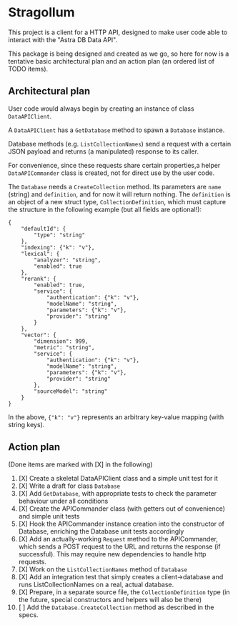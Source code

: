 # Stragollum

This project is a client for a HTTP API, designed
to make user code able to interact with the "Astra DB Data API".

This package is being designed and created as we go, so here for now is a tentative basic architectural plan and an action plan (an ordered list of TODO items).

## Architectural plan

User code would always begin by creating an instance of class `DataAPIClient`.

A `DataAPIClient` has a `GetDatabase` method to spawn a `Database` instance.

Database methods (e.g. `ListCollectionNames`) send a request with a certain JSON payload and returns
(a manipulated) response to its caller.

For convenience, since these requests share certain properties,a helper `DataAPICommander` class is created,
not for direct use by the user code.

The `Database` needs a `CreateCollection` method. Its parameters are `name` (string) and `definition`, and for now it will return nothing. The `definition` is an object of a new struct type, `CollectionDefinition`, which must capture the structure in the following example (but all fields are optional!):
```
{
    "defaultId": {
        "type": "string"
    },
    "indexing": {"k": "v"},
    "lexical": {
        "analyzer": "string",
        "enabled": true
    },
    "rerank": {
        "enabled": true,
        "service": {
            "authentication": {"k": "v"},
            "modelName": "string",
            "parameters": {"k": "v"},
            "provider": "string"
        }
    },
    "vector": {
        "dimension": 999,
        "metric": "string",
        "service": {
            "authentication": {"k": "v"},
            "modelName": "string",
            "parameters": {"k": "v"},
            "provider": "string"
        },
        "sourceModel": "string"
    }
}
```
In the above, `{"k": "v"}` represents an arbitrary key-value mapping (with string keys).

## Action plan

(Done items are marked with [X] in the following)

1. [X] Create a skeletal DataAPIClient class and a simple unit test for it
2. [X] Write a draft for class `Database`
3. [X] Add `GetDatabase`, with appropriate tests to check the parameter behaviour under all conditions
4. [X] Create the APICommander class (with getters out of convenience) and simple unit tests
5. [X] Hook the APICommander instance creation into the constructor of Database, enriching the Database unit tests accordingly
6. [X] Add an actually-working `Request` method to the APICommander, which sends a POST request to the URL and returns the response (if successful). This may require new dependencies to handle http requests.
7. [X] Work on the `ListCollectionNames` method of `Database`
8. [X] Add an integration test that simply creates a client->database and runs ListCollectionNames on a real, actual database.
9. [X] Prepare, in a separate source file, the `CollectionDefinition` type (in the future, special constructors and helpers will also be there)
10. [ ] Add the `Database.CreateCollection` method as described in the specs.